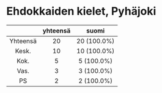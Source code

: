 # Ehdokkaiden kielet, Pyhäjoki

| |yhteensä|suomi|
|:---:|:---:|:---:|
|Yhteensä|20|20 (100.0%)|
|Kesk.|10|10 (100.0%)|
|Kok.|5|5 (100.0%)|
|Vas.|3|3 (100.0%)|
|PS|2|2 (100.0%)|

